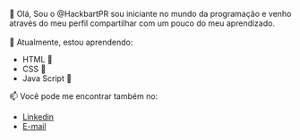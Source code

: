 👋 Olá, Sou o @HackbartPR sou iniciante no mundo da programação e venho através do meu perfil compartilhar com um pouco do meu aprendizado.
<br><br>
🌱 Atualmente, estou aprendendo:
<ul>
<li> HTML 📗</li>
<li> CSS 📗</li>
<li> Java Script 📗</li>
</ul>
📫 Você pode me encontrar também no:
<ul>
<li><a href="linkedin.com/in/carlos-guilherme-hackbart">Linkedin</a></li>
<li><a href="mailto:cgharckbart@gmail.com">E-mail</a></li>
</ul>


<!---
HackbartPR/HackbartPR is a ✨ special ✨ repository because its `README.md` (this file) appears on your GitHub profile.
You can click the Preview link to take a look at your changes.
--->
